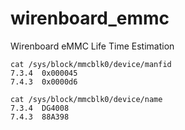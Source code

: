 # wirenboard_emmc
Wirenboard eMMC Life Time Estimation
```
cat /sys/block/mmcblk0/device/manfid        
7.3.4  0x000045
7.4.3  0x0000d6

cat /sys/block/mmcblk0/device/name            
7.3.4  DG4008
7.4.3  88A398
```
